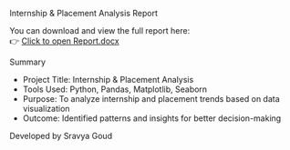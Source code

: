 Internship & Placement Analysis Report

You can download and view the full report here:  
👉 [Click to open Report.docx](Report.docx)

Summary
- Project Title: Internship & Placement Analysis  
- Tools Used: Python, Pandas, Matplotlib, Seaborn  
- Purpose: To analyze internship and placement trends based on data visualization  
- Outcome: Identified patterns and insights for better decision-making

Developed by Sravya Goud
